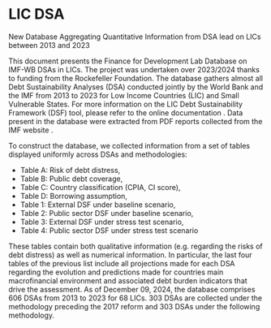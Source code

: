 # LIC DSA
New Database Aggregating Quantitative Information from DSA lead on LICs between 2013 and 2023

This document presents the Finance for Development Lab Database on IMF-WB DSAs in LICs. The project was undertaken over 2023/2024 thanks to funding from the Rockefeller Foundation. 
The database gathers almost all Debt Sustainability Analyses (DSA) conducted jointly by the World Bank and the IMF from 2013 to 2023 for Low Income Countries (LIC) and Small Vulnerable States. For more information on the LIC Debt Sustainability Framework (DSF) tool, please refer to the online documentation . Data present in the database were extracted from PDF reports collected from the IMF website . 

To construct the database, we collected information from a set of tables displayed uniformly across DSAs and methodologies: 
-	Table A: Risk of debt distress, 
-	Table B: Public debt coverage, 
-	Table C: Country classification (CPIA, CI score),
-	Table D: Borrowing assumption, 
-	Table 1: External DSF under baseline scenario, 
-	Table 2: Public sector DSF under baseline scenario, 
-	Table 3: External DSF under stress test scenario, 
-	Table 4: Public sector DSF under stress test scenario

These tables contain both qualitative information (e.g. regarding the risks of debt distress) as well as numerical information. In particular, the last four tables of the previous list include all projections made for each DSA regarding the evolution and predictions made for countries main macrofinancial environment and associated debt burden indicators that drive the assessment. 
As of December 09, 2024, the database comprises 606 DSAs from 2013 to 2023 for 68 LICs. 303 DSAs are collected under the methodology preceding the 2017 reform and 303 DSAs under the following methodology. 
